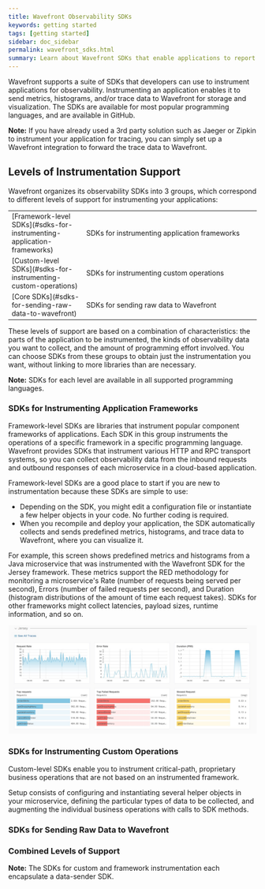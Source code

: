 ```yaml
---
title: Wavefront Observability SDKs
keywords: getting started
tags: [getting started]
sidebar: doc_sidebar
permalink: wavefront_sdks.html
summary: Learn about Wavefront SDKs that enable applications to report metrics, histograms, and trace data.
---
```


Wavefront supports a suite of SDKs that developers can use to instrument applications for observability. Instrumenting an application enables it to send metrics, histograms, and/or trace data to Wavefront for storage and visualization. The SDKs are available for most popular programming languages, and are available in GitHub. 

**Note:** If you have already used a 3rd party solution such as Jaeger or Zipkin to instrument your application for tracing, you can simply set up a Wavefront integration to forward the trace data to Wavefront.

<!---
Will there be any integrations that facilitate setup with an SDK?
--->

## Levels of Instrumentation Support

Wavefront organizes its observability SDKs into 3 groups, which correspond to different levels of support for instrumenting your applications: 

<table style="width: 100%">
<colgroup>
<col width="30%"/>
<col width="70%"/>
</colgroup>
<tbody>
<tr>
<td markdown="span">[Framework-level SDKs](#sdks-for-instrumenting-application-frameworks)</td>
<td markdown="span">SDKs for instrumenting application frameworks</td>
</tr>
<tr>
<td markdown="span">[Custom-level SDKs](#sdks-for-instrumenting-custom-operations)</td>
<td markdown="span">SDKs for instrumenting custom operations</td>
</tr>
<tr>
<td markdown="span">[Core SDKs](#sdks-for-sending-raw-data-to-wavefront)</td>
<td markdown="span">SDKs for sending raw data to Wavefront</td>
</tr>
</tbody>
</table>


These levels of support are based on a combination of characteristics: the parts of the application to be instrumented, the kinds of observability data you want to collect, and the amount of programming effort involved. You can choose SDKs from these groups to obtain just the instrumentation you want, without linking to more libraries than are necessary. 

**Note:** SDKs for each level are available in all supported programming languages.

### SDKs for Instrumenting Application Frameworks

Framework-level SDKs are libraries that instrument popular component frameworks of applications. Each SDK in this group instruments the operations of a specific framework in a specific programming language. Wavefront provides SDKs that instrument various HTTP and RPC transport systems, so you can collect observability data from the inbound requests and outbound responses of each microservice in a cloud-based application.

Framework-level SDKs are a good place to start if you are new to instrumentation because these SDKs are simple to use: 
* Depending on the SDK, you might edit a configuration file or instantiate a few helper objects in your code. No further coding is required.
* When you recompile and deploy your application, the SDK automatically collects and sends predefined metrics, histograms, and trace data to Wavefront, where you can visualize it.

For example, this screen shows predefined metrics and histograms from a Java microservice that was instrumented with the Wavefront SDK for the Jersey framework. These metrics support the RED methodology for monitoring a microservice's Rate (number of requests being served per second), Errors (number of failed requests per second), and Duration (histogram distributions of the amount of time each request takes). SDKs for other frameworks might collect latencies, payload sizes, runtime information, and so on. 

![tracing fmwk sdk](images/tracing_framework_sdk.png)


### SDKs for Instrumenting Custom Operations 

Custom-level SDKs enable you to instrument critical-path, proprietary business operations that are not based on an instrumented framework.

Setup consists of configuring and instantiating several helper objects in your microservice, defining the particular types of data to be collected, and augmenting the individual business operations with calls to SDK methods.



### SDKs for Sending Raw Data to Wavefront

### Combined Levels of Support

**Note:** The SDKs for custom and framework instrumentation each encapsulate a data-sender SDK.


<!---
## Other SDKs

You can access our SDKs from our public GitHub repository. We're constantly adding functionality to existing SDKs, and adding new SDKs. For example:

* [Wavefront Java Top-Level Project](https://github.com/wavefrontHQ/java) - several independent projects for sending metrics from your Java application to Wavefront. The project includes a Java client, dropwizard metrics project, and more.
* The [wavefront-kubernetes Github repository](https://www.github.com/wavefrontHQ/wavefront-kubernetes) - a new SDK that includes a Horizontal Pod Autoscaler Adapter that allows you to scale pods based on metrics available from the Wavefront Service.
* The [Wavefront AWS Lambda integration](integrations_aws_lambda.html) - allows you to extract standard metrics, and use the code and samples in GitHub to extract business metrics using Python, node.js, and Go.
--->
